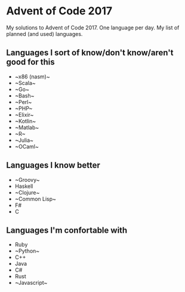 # Advent of Code 2017

My solutions to Advent of Code 2017. One language per day. My list of planned (and used) languages.

## Languages I sort of know/don't know/aren't good for this
- ~x86 (nasm)~
- ~Scala~
- ~Go~
- ~Bash~
- ~Perl~
- ~PHP~
- ~Elixir~
- ~Kotlin~
- ~Matlab~
- ~R~
- ~Julia~
- ~OCaml~

## Languages I know better
- ~Groovy~
- Haskell
- ~Clojure~
- ~Common Lisp~
- F#
- C

## Languages I'm confortable with
- Ruby
- ~Python~
- C++
- Java
- C#
- Rust
- ~Javascript~
